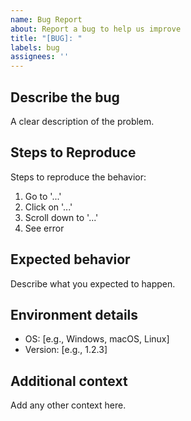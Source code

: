 ```yaml
---
name: Bug Report
about: Report a bug to help us improve
title: "[BUG]: "
labels: bug
assignees: ''
---
```


## Describe the bug
A clear description of the problem.

## Steps to Reproduce
Steps to reproduce the behavior:
1. Go to '...'
2. Click on '...'
3. Scroll down to '...'
4. See error

## Expected behavior
Describe what you expected to happen.

## Environment details
- OS: [e.g., Windows, macOS, Linux]
- Version: [e.g., 1.2.3]

## Additional context
Add any other context here.
